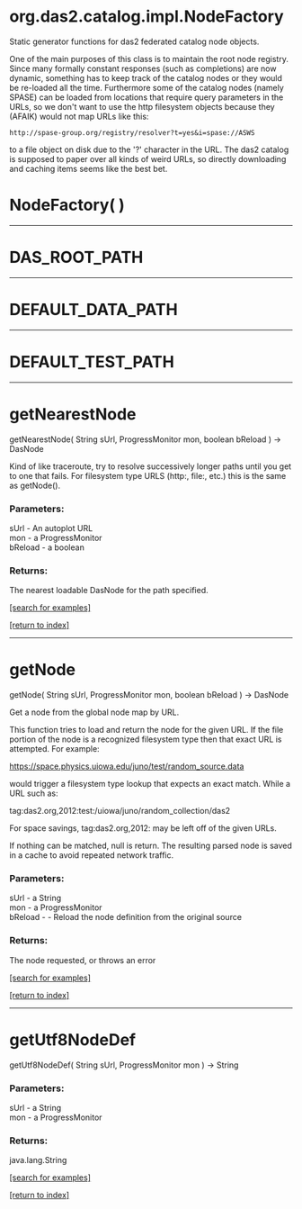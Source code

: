 # org.das2.catalog.impl.NodeFactory

Static generator functions for das2 federated catalog node objects. 
 
 One of the main purposes of this class is to maintain the root node registry.  Since
 many formally constant responses (such as completions) are now dynamic, something has
 to keep track of the catalog nodes or they would be re-loaded all the time.
 Furthermore some of the catalog nodes (namely SPASE) can be loaded from locations that
 require query parameters in the URLs, so we don't want to use the http filesystem
 objects because they (AFAIK) would not map URLs like this:
 
    http://spase-group.org/registry/resolver?t=yes&i=spase://ASWS
 
 to a file object on disk due to the '?' character in the URL.  The das2 catalog is
 supposed to paper over all kinds of weird URLs, so directly downloading and caching
 items seems like the best bet.

# NodeFactory( )


***
<a name="DAS_ROOT_PATH"></a>
# DAS_ROOT_PATH



***
<a name="DEFAULT_DATA_PATH"></a>
# DEFAULT_DATA_PATH



***
<a name="DEFAULT_TEST_PATH"></a>
# DEFAULT_TEST_PATH



***
<a name="getNearestNode"></a>
# getNearestNode
getNearestNode( String sUrl, ProgressMonitor mon, boolean bReload ) &rarr; DasNode

Kind of like traceroute, try to resolve successively longer paths until
 you get to one that fails.  For filesystem type URLS (http:, file:, etc.)
 this is the same as getNode().

### Parameters:
sUrl - An autoplot URL
<br>mon - a ProgressMonitor
<br>bReload - a boolean

### Returns:
The nearest loadable DasNode for the path specified.

<a href="https://github.com/autoplot/dev/search?q=getNearestNode&unscoped_q=getNearestNode">[search for examples]</a>

<a href="https://github.com/autoplot/documentation/blob/master/javadoc/index-all.md">[return to index]</a>

***
<a name="getNode"></a>
# getNode
getNode( String sUrl, ProgressMonitor mon, boolean bReload ) &rarr; DasNode

Get a node from the global node map by URL. 
 
 This function tries to load and return the node for the given URL.  If the file
 portion of the node is a recognized filesystem type then that exact URL is 
 attempted.  For example:

 https://space.physics.uiowa.edu/juno/test/random_source.data
 
 would trigger a filesystem type lookup that expects an exact match.  While a URL
 such as:
 
 tag:das2.org,2012:test:/uiowa/juno/random_collection/das2
 
 For space savings, tag:das2.org,2012: may be left off of the given URLs.
 
 If nothing can be matched, null is return.  The resulting parsed node is saved
 in a cache to avoid repeated network traffic.

### Parameters:
sUrl - a String
<br>mon - a ProgressMonitor
<br>bReload - - Reload the node definition from the original source

### Returns:
The node requested, or throws an error

<a href="https://github.com/autoplot/dev/search?q=getNode&unscoped_q=getNode">[search for examples]</a>

<a href="https://github.com/autoplot/documentation/blob/master/javadoc/index-all.md">[return to index]</a>

***
<a name="getUtf8NodeDef"></a>
# getUtf8NodeDef
getUtf8NodeDef( String sUrl, ProgressMonitor mon ) &rarr; String



### Parameters:
sUrl - a String
<br>mon - a ProgressMonitor

### Returns:
java.lang.String


<a href="https://github.com/autoplot/dev/search?q=getUtf8NodeDef&unscoped_q=getUtf8NodeDef">[search for examples]</a>

<a href="https://github.com/autoplot/documentation/blob/master/javadoc/index-all.md">[return to index]</a>

